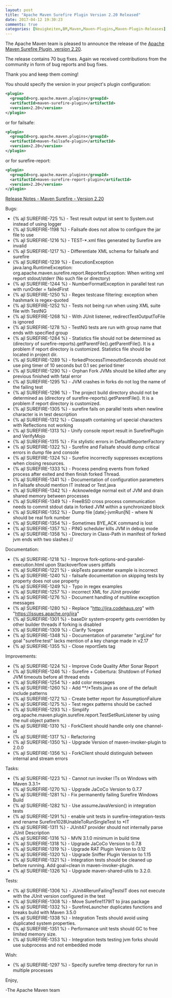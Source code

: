 ```yaml
---
layout: post
title: "Apache Maven Surefire Plugin Version 2.20 Released"
date: 2017-04-12 19:30:23
comments: true
categories: [Neuigkeiten,BM,Maven,Maven-Plugins,Maven-Plugin-Releases]
---
```

The Apache Maven team is pleased to announce the release of the 
[Apache Maven Surefire Plugin, version 2.20](https://maven.apache.org/plugins/maven-surefire-plugin/).

The release contains 70 bug fixes.
Again we received contributions from the community in form of bug reports
and bug fixes.

Thank you and keep them coming!

You should specify the version in your project's plugin configuration:

``` xml
<plugin>
  <groupId>org.apache.maven.plugins</groupId>
  <artifactId>maven-surefire-plugin</artifactId>
  <version>2.20</version>
</plugin>
```

or for failsafe:

``` xml
<plugin>
  <groupId>org.apache.maven.plugins</groupId>
  <artifactId>maven-failsafe-plugin</artifactId>
  <version>2.20</version>
</plugin>
```

or for surefire-report:

``` xml
<plugin>
  <groupId>org.apache.maven.plugins</groupId>
  <artifactId>maven-surefire-report-plugin</artifactId>
  <version>2.20</version>
</plugin>
```


<!-- more -->

[Release Notes - Maven Surefire - Version 2.20](https://issues.apache.org/jira/secure/ReleaseNote.jspa?projectId=12317927&amp;version=12334636)

Bugs:

  * {% ajl SUREFIRE-725 %} - Test result output ist sent to System.out instead of using logger
  * {% ajl SUREFIRE-1198 %} - Failsafe does not allow to configure the jar file to use
  * {% ajl SUREFIRE-1216 %} - TEST-*.xml files generated by Surefire are invalid
  * {% ajl SUREFIRE-1217 %} - Differentiate XML schema for failsafe and surefire
  * {% ajl SUREFIRE-1239 %} - ExecutionException java.lang.RuntimeException: org.apache.maven.surefire.report.ReporterException: When writing xml report stdout/stderr (No such file or directory)
  * {% ajl SUREFIRE-1244 %} - NumberFormatException in parallel test run with runOrder = failedFirst
  * {% ajl SUREFIRE-1250 %} - Regex testcase filtering: exception when hashmark is regex-quoted
  * {% ajl SUREFIRE-1252 %} - Tests not being run when using XML suite file with TestNG
  * {% ajl SUREFIRE-1268 %} - With JUnit listener, redirectTestOutputToFile is ignored
  * {% ajl SUREFIRE-1278 %} - TestNG tests are run with group name that ends with specified group
  * {% ajl SUREFIRE-1284 %} - Statistics file should not be determined as (directory of surefire-reports).getParentFile().getParentFile(). It is a problem if report directory is customized. Statistics file should be located in project dir.
  * {% ajl SUREFIRE-1289 %} - forkedProcessTimeoutInSeconds should not use ping timer of 10 seconds but 0.1 sec period timer
  * {% ajl SUREFIRE-1290 %} - Orphan Fork JVMs should be killed after any previous finished with fatal error
  * {% ajl SUREFIRE-1295 %} - JVM crashes in forks do not log the name of the failing test
  * {% ajl SUREFIRE-1296 %} - The project build directory should not be determined as (directory of surefire-reports).getParentFile(). It is a problem if report directory is customized.
  * {% ajl SUREFIRE-1305 %} - surefire fails on parallel tests when newline character is in test description
  * {% ajl SUREFIRE-1312 %} - Classpath containing url special characters with Reflections not working
  * {% ajl SUREFIRE-1313 %} - Unify console report result in SurefirePlugin and VerifyMojo
  * {% ajl SUREFIRE-1315 %} - Fix stylistic errors in DefaultReporterFactory
  * {% ajl SUREFIRE-1322 %} - Surefire and Failsafe should dump critical errors in dump file and console
  * {% ajl SUREFIRE-1324 %} - Surefire incorrectly suppresses exceptions when closing resources.
  * {% ajl SUREFIRE-1333 %} - Process pending events from forked process after exited and then finish forked Thread.
  * {% ajl SUREFIRE-1341 %} - Documentation of configuration parameters in Failsafe should mention IT instead or Test.java
  * {% ajl SUREFIRE-1342 %} - Acknowledge normal exit of JVM and drain shared memory between processes
  * {% ajl SUREFIRE-1349 %} - FreeBSD cross process communication needs to commit stdout data in forked JVM within a synchronized block
  * {% ajl SUREFIRE-1352 %} - Dump file [date]-jvmRun[N] - where N should be real fork number
  * {% ajl SUREFIRE-1354 %} - Sometimes BYE_ACK command is lost
  * {% ajl SUREFIRE-1357 %} - PING scheduler kills JVM in debug mode
  * {% ajl SUREFIRE-1358 %} - Directory in Class-Path in manifest of forked jvm ends with two slashes //

Documentation:

  * {% ajl SUREFIRE-1218 %} - Improve fork-options-and-parallel-execution.html upon Stackoverflow users pitfalls
  * {% ajl SUREFIRE-1221 %} - skipTests parameter example is incorrect
  * {% ajl SUREFIRE-1240 %} - failsafe documentation on skipping tests by property does not use property
  * {% ajl SUREFIRE-1249 %} - Typo in regex examples
  * {% ajl SUREFIRE-1257 %} - incorrect XML for JUnit provider
  * {% ajl SUREFIRE-1276 %} - Document handling of multiline exception messages
  * {% ajl SUREFIRE-1280 %} - Replace "http://jira.codehaus.org" with "https://issues.apache.org/jira"
  * {% ajl SUREFIRE-1301 %} - baseDir system-property gets overridden by other builder threads if forking is disabled
  * {% ajl SUREFIRE-1309 %} - Clarify %regex
  * {% ajl SUREFIRE-1348 %} - Documentation of parameter "argLine" for goal "surefire:test" lacks mention of a key change made in v2.17
  * {% ajl SUREFIRE-1355 %} - Close reportSets tag

Improvements:

  * {% ajl SUREFIRE-1224 %} - Improve Code Quality After Sonar Report
  * {% ajl SUREFIRE-1246 %} - Surefire + Cobertura: Shutdown of Forked JVM timeouts before all thread ends
  * {% ajl SUREFIRE-1254 %} - add color messages
  * {% ajl SUREFIRE-1260 %} - Add **/*Tests.java as one of the default include patterns
  * {% ajl SUREFIRE-1272 %} - Create better report for AssumptionFailure
  * {% ajl SUREFIRE-1275 %} - Test regex patterns should be cached
  * {% ajl SUREFIRE-1293 %} - Simplify org.apache.maven.plugin.surefire.report.TestSetRunListener by using the null object pattern
  * {% ajl SUREFIRE-1310 %} - ForkClient should handle only one channel-id
  * {% ajl SUREFIRE-1317 %} - Refactoring
  * {% ajl SUREFIRE-1350 %} - Upgrade Version of maven-invoker-plugin to 2.0.0
  * {% ajl SUREFIRE-1356 %} - ForkClient should distinguish between internal and stream errors

Tasks:

  * {% ajl SUREFIRE-1223 %} - Cannot run invoker ITs on Windows with Maven 3.3.1+
  * {% ajl SUREFIRE-1270 %} - Upgrade JaCoCo Version to 0.7.7
  * {% ajl SUREFIRE-1281 %} - Fix permanently failing Surefire Windows Build
  * {% ajl SUREFIRE-1282 %} - Use assumeJavaVersion() in integration tests
  * {% ajl SUREFIRE-1291 %} - enable unit tests in surefire-integration-tests and rename Surefire1028UnableToRunSingleTest to *IT
  * {% ajl SUREFIRE-1311 %} - JUnit47 provider should not internally parse JUnit Description
  * {% ajl SUREFIRE-1316 %} - MVN 3.1.0 minimum in build time
  * {% ajl SUREFIRE-1318 %} - Upgrade JaCoCo Version to 0.7.8
  * {% ajl SUREFIRE-1319 %} - Upgrade RAT Plugin Version to 0.12
  * {% ajl SUREFIRE-1320 %} - Upgrade Sniffer Plugin Version to 1.15
  * {% ajl SUREFIRE-1321 %} - Integration tests should be cleaned up before running. Add goal=clean in maven-invoker-plugin.
  * {% ajl SUREFIRE-1326 %} - Upgrade maven-shared-utils to 3.2.0.

Tests:

  * {% ajl SUREFIRE-1306 %} - JUnit4RerunFailingTestsIT does not execute with the JUnit version configured in the test
  * {% ajl SUREFIRE-1308 %} - Move Surefire1179IT to jiras package
  * {% ajl SUREFIRE-1332 %} - SurefireLauncher duplicates functions and breaks build with Maven 3.5.0
  * {% ajl SUREFIRE-1338 %} - Integration Tests should avoid using duplicated system properties.
  * {% ajl SUREFIRE-1351 %} - Performance unit tests should GC to free limited memory size.
  * {% ajl SUREFIRE-1353 %} - Integration tests testing jvm forks should use subprocess and not embedded mode

Wish:

  * {% ajl SUREFIRE-1297 %} - Specify surefire temp directory for run in multiple processes


Enjoy,

-The Apache Maven team

